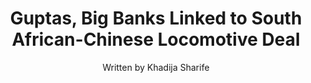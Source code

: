 ---
name: gupta-locomotive
image: locomotive.jpg
title: "Guptas, Big Banks Linked to South African-Chinese Locomotive Deal"
subtitle: "Written by Khadija Sharife"
summary: "Nedbank facilitated laundering of more than $100 million from South Africa’s state-owned freight company, Transnet to Gupta-linked shell companies. Analysing more than 10 000 transactions, the data shows how money was laundered from South Africa to China and then, via Hong Kong, to accounts globally."
meta: "This story was published by OCCRP using publicly accessible sources, sourced information from two banks, and the Guptaleaks."
attribution: "Trust Africa supported this project."
external-url: https://www.occrp.org/en/28-ccwatch/cc-watch-indepth/7257-guptas-big-banks-linked-to-south-african-chinese-locomotive-deal
user:
- tag: "OCCRP"
- tag: "trustafrica"
hashtag:
- tag: "GuptaLeaks"
- tag: "StateCaptureBanksters"
---